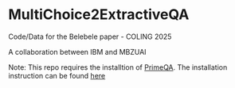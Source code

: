 # MultiChoice2ExtractiveQA

Code/Data for the Belebele paper - COLING 2025

A collaboration between IBM and MBZUAI

Note: This repo requires the installtion of [PrimeQA](https://github.com/primeqa). The installation instruction can be found [here](https://github.com/primeqa/primeqa?tab=readme-ov-file#%EF%B8%8F-getting-started)
